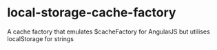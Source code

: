 # local-storage-cache-factory
A cache factory that emulates $cacheFactory for AngularJS but utilises localStorage for strings
